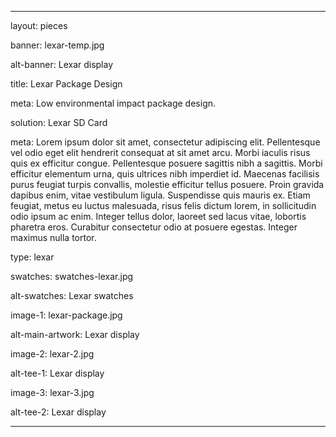 ---

layout: pieces

banner: lexar-temp.jpg

alt-banner: Lexar display

title: Lexar Package Design

meta: Low environmental impact package design.

solution: Lexar SD Card

meta: Lorem ipsum dolor sit amet, consectetur adipiscing elit. Pellentesque vel odio eget elit hendrerit consequat at sit amet arcu. Morbi iaculis risus quis ex efficitur congue. Pellentesque posuere sagittis nibh a sagittis. Morbi efficitur elementum urna, quis ultrices nibh imperdiet id. Maecenas facilisis purus feugiat turpis convallis, molestie efficitur tellus posuere. Proin gravida dapibus enim, vitae vestibulum ligula. Suspendisse quis mauris ex. Etiam feugiat, metus eu luctus malesuada, risus felis dictum lorem, in sollicitudin odio ipsum ac enim. Integer tellus dolor, laoreet sed lacus vitae, lobortis pharetra eros. Curabitur consectetur odio at posuere egestas. Integer maximus nulla tortor.

type: lexar

swatches: swatches-lexar.jpg

alt-swatches: Lexar swatches

image-1: lexar-package.jpg

alt-main-artwork: Lexar display

image-2: lexar-2.jpg

alt-tee-1: Lexar display

image-3: lexar-3.jpg

alt-tee-2: Lexar display

---